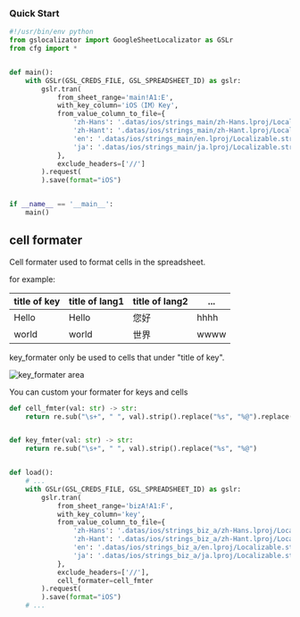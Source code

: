 
### Quick Start
```py
#!/usr/bin/env python
from gslocalizator import GoogleSheetLocalizator as GSLr
from cfg import *


def main():
    with GSLr(GSL_CREDS_FILE, GSL_SPREADSHEET_ID) as gslr:
        gslr.tran(
            from_sheet_range='main!A1:E',
            with_key_column='iOS（IM）Key',
            from_value_column_to_file={
                'zh-Hans': '.datas/ios/strings_main/zh-Hans.lproj/Localizable.strings',
                'zh-Hant': '.datas/ios/strings_main/zh-Hant.lproj/Localizable.strings',
                'en': '.datas/ios/strings_main/en.lproj/Localizable.strings',
                'ja': '.datas/ios/strings_main/ja.lproj/Localizable.strings',
            },
            exclude_headers=['//']
        ).request(
        ).save(format="iOS")


if __name__ == '__main__':
    main()
```

## cell formater

Cell formater used to format cells in the spreadsheet.

for example:

title of key| title of lang1|title of lang2|...
-----|-----|-----|-----
Hello|Hello|您好|hhhh
world|world|世界|wwww

key_formater  only be used to cells that under "title of key".

![key_formater area](docs/key_formater_area.png)

You can custom your formater for keys and cells
```py
def cell_fmter(val: str) -> str:
    return re.sub("\s+", " ", val).strip().replace("%s", "%@").replace("\"", "\\\"")


def key_fmter(val: str) -> str:
    return re.sub("\s+", " ", val).strip().replace("%s", "%@")


def load():
    # ...
    with GSLr(GSL_CREDS_FILE, GSL_SPREADSHEET_ID) as gslr:
        gslr.tran(
            from_sheet_range='bizA!A1:F',
            with_key_column='key',
            from_value_column_to_file={
                'zh-Hans': '.datas/ios/strings_biz_a/zh-Hans.lproj/Localizable.strings',
                'zh-Hant': '.datas/ios/strings_biz_a/zh-Hant.lproj/Localizable.strings',
                'en': '.datas/ios/strings_biz_a/en.lproj/Localizable.strings',
                'ja': '.datas/ios/strings_biz_a/ja.lproj/Localizable.strings',
            },
            exclude_headers=['//'],
            cell_formater=cell_fmter
        ).request(
        ).save(format="iOS")
    # ...
```